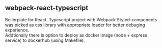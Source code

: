 ## webpack-react-typescript

Boilerplate for React, Typescript project with Webpack
Styled-components was picked as css library with appropriate loader for better debuging experience.  
Addtionally there is option to deploy as docker image (node + express service) to dockerhub (using Makefile).
